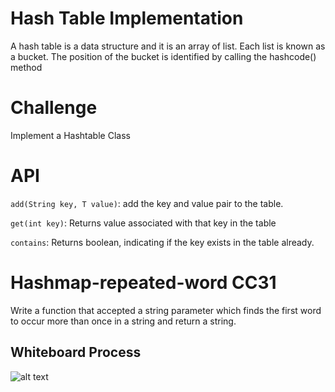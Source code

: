 
# Hash Table Implementation
A hash table is a data structure and it is an array of list. Each list is known as a bucket. The position of the bucket is identified by calling the hashcode() method

# Challenge
Implement a Hashtable Class

# API
```add(String key, T value)```: add the key and value pair to the table.

```get(int key)```: Returns value associated with that key in the table

```contains```: Returns boolean, indicating if the key exists in the table already.


# Hashmap-repeated-word CC31
Write a function that accepted a string parameter which finds the first word to occur more than once in a string and return a string.

## Whiteboard Process

![alt text](img/codech30.png)
